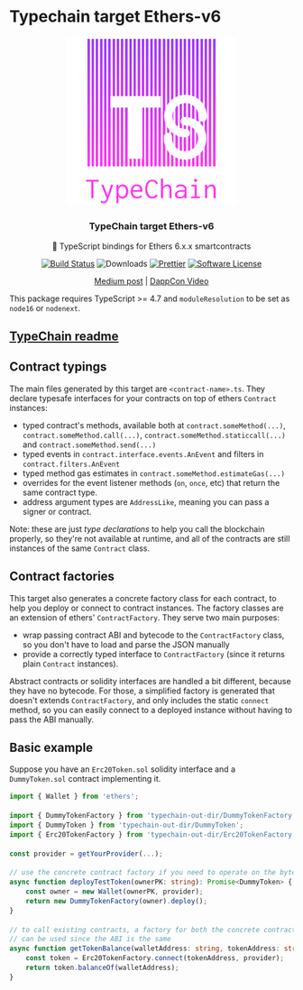# Typechain target Ethers-v6

<p align="center">
  <img src="https://github.com/Neufund/TypeChain/blob/d82f3cc644a11e22ca8e42505c16f035e2f2555d/docs/images/typechain-logo.png?raw=true" width="300" alt="TypeChain">
  <h3 align="center">TypeChain target Ethers-v6</h3>
  <p align="center">🔌 TypeScript bindings for Ethers 6.x.x smartcontracts</p>

  <p align="center">
    <a href="https://github.com/ethereum-ts/TypeChain/actions"><img alt="Build Status" src="https://github.com/ethereum-ts/TypeChain/workflows/CI/badge.svg"></a>
    <img alt="Downloads" src="https://img.shields.io/npm/dm/typechain.svg">
    <a href="https://github.com/prettier/prettier"><img alt="Prettier" src="https://img.shields.io/badge/code_style-prettier-ff69b4.svg"></a>
    <a href="/package.json"><img alt="Software License" src="https://img.shields.io/badge/license-MIT-brightgreen.svg?style=flat-square"></a>
  </p>

  <p align="center">
    <a href="https://blog.neufund.org/introducing-typechain-typescript-bindings-for-ethereum-smart-contracts-839fc2becf22">Medium post</a> | <a href="https://www.youtube.com/watch?v=9x6AkShGkwU">DappCon Video</a>
  </p>
</p>

This package requires TypeScript >= 4.7 and `moduleResolution` to be set as `node16` or `nodenext`.

## [TypeChain readme](https://github.com/ethereum-ts/TypeChain)

## Contract typings

The main files generated by this target are `<contract-name>.ts`. They declare typesafe interfaces for your contracts on
top of ethers `Contract` instances:

- typed contract's methods, available both at `contract.someMethod(...)`, `contract.someMethod.call(...)`,
  `contract.someMethod.staticcall(...)` and `contract.someMethod.send(...)`
- typed events in `contract.interface.events.AnEvent` and filters in `contract.filters.AnEvent`
- typed method gas estimates in `contract.someMethod.estimateGas(...)`
- overrides for the event listener methods (`on`, `once`, etc) that return the same contract type.
- address argument types are `AddressLike`, meaning you can pass a signer or contract.

Note: these are just _type declarations_ to help you call the blockchain properly, so they're not available at runtime,
and all of the contracts are still instances of the same `Contract` class.

## Contract factories

This target also generates a concrete factory class for each contract, to help you deploy or connect to contract
instances. The factory classes are an extension of ethers' `ContractFactory`. They serve two main purposes:

- wrap passing contract ABI and bytecode to the `ContractFactory` class, so you don't have to load and parse the JSON
  manually
- provide a correctly typed interface to `ContractFactory` (since it returns plain `Contract` instances).

Abstract contracts or solidity interfaces are handled a bit different, because they have no bytecode. For those, a
simplified factory is generated that doesn't extends `ContractFactory`, and only includes the static `connect` method,
so you can easily connect to a deployed instance without having to pass the ABI manually.

## Basic example

Suppose you have an `Erc20Token.sol` solidity interface and a `DummyToken.sol` contract implementing it.

```typescript
import { Wallet } from 'ethers';

import { DummyTokenFactory } from 'typechain-out-dir/DummyTokenFactory';
import { DummyToken } from 'typechain-out-dir/DummyToken';
import { Erc20TokenFactory } from 'typechain-out-dir/Erc20TokenFactory';

const provider = getYourProvider(...);

// use the concrete contract factory if you need to operate on the bytecode (ie. deploy)
async function deployTestToken(ownerPK: string): Promise<DummyToken> {
    const owner = new Wallet(ownerPK, provider);
    return new DummyTokenFactory(owner).deploy();
}

// to call existing contracts, a factory for both the concrete contract and for the interface
// can be used since the ABI is the same
async function getTokenBalance(walletAddress: string, tokenAddress: string): Promise<bigint> {
    const token = Erc20TokenFactory.connect(tokenAddress, provider);
    return token.balanceOf(walletAddress);
}
```
